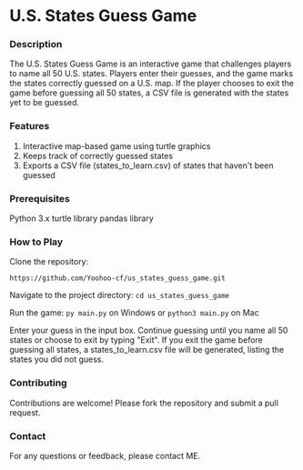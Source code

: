 # U.S. States Guess Game

### Description

The U.S. States Guess Game is an interactive game that challenges players to name all 50 U.S. states. 
Players enter their guesses, and the game marks the states correctly guessed on a U.S. map. 
If the player chooses to exit the game before guessing all 50 states, a CSV file is generated with the states yet to be guessed.

### Features

1. Interactive map-based game using turtle graphics
2. Keeps track of correctly guessed states
3. Exports a CSV file (states_to_learn.csv) of states that haven't been guessed

### Prerequisites
Python 3.x
turtle library
pandas library

### How to Play

Clone the repository:

`https://github.com/Yoohoo-cf/us_states_guess_game.git`

Navigate to the project directory:
`cd us_states_guess_game`

Run the game:
`py main.py` on Windows or `python3 main.py` on Mac

Enter your guess in the input box.
Continue guessing until you name all 50 states or choose to exit by typing "Exit".
If you exit the game before guessing all states, a states_to_learn.csv file will be generated, listing the states you did not guess.

### Contributing
Contributions are welcome! Please fork the repository and submit a pull request.

### Contact
For any questions or feedback, please contact ME.

